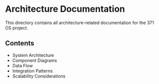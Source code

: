 # Architecture Documentation

This directory contains all architecture-related documentation for the 371 OS project.

## Contents

- System Architecture
- Component Diagrams
- Data Flow
- Integration Patterns
- Scalability Considerations